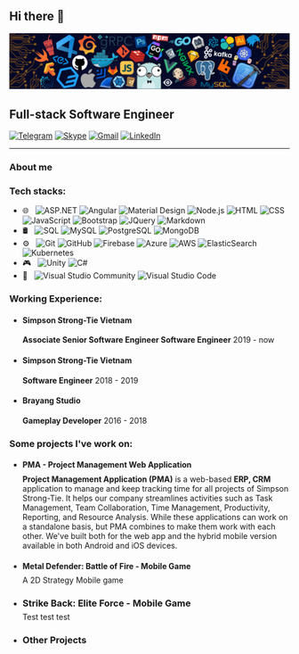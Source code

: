 <!--
**baonguyen48/baonguyen48** is a ✨ _special_ ✨ repository because its `README.md` (this file) appears on your GitHub profile.

Here are some ideas to get you started:

- 🔭 I’m currently working on ...
- 🌱 I’m currently learning ...
- 👯 I’m looking to collaborate on ...
- 🤔 I’m looking for help with ...
- 💬 Ask me about ...
- 📫 How to reach me: ...
- 😄 Pronouns: ...
- ⚡ Fun fact: ...
-->

## Hi there 👋

![](https://github.com/baonguyen48/baonguyen48/blob/master/img/header_.png)

## Full-stack Software Engineer

[![Telegram](https://img.shields.io/badge/-TELEGRAM-2CA5E0?style=for-the-badge&logo=telegram&logoColor=white)](https://telegram.me/r3lazx)
[![Skype](https://img.shields.io/badge/-SKYPE-2CA5E0?style=for-the-badge&logo=skype&logoColor=white)](https://join.skype.com/invite/YhHxEP0iXooM)
[![Gmail](https://img.shields.io/badge/-GMAIL-D14836?style=for-the-badge&logo=gmail&logoColor=white)](mailto:baonguyen48287@gmail.com)
[![LinkedIn](https://img.shields.io/badge/-LINKEDIN-0077B5?style=for-the-badge&logo=linkedin&logoColor=white)](https://www.linkedin.com/in/bao-nguyen-145a8011a/)

---

### **About me**

<!-- insert some asp.net and angular image -->

### **Tech stacks:**

- 🌐 &nbsp;
  ![ASP.NET](https://img.shields.io/badge/-ASP.NET-333333?style=flat&logo=.net)
  ![Angular](https://img.shields.io/badge/-Angular-333333?style=flat&logo=angular&logoColor=de0330)
  ![Material Design](https://img.shields.io/badge/-Material%20Design-333333?style=flat&logo=material-design&logoColor=fff)
  ![Node.js](https://img.shields.io/badge/-Node.js-333333?style=flat&logo=node.js)
  ![HTML](https://img.shields.io/badge/-HTML-333333?style=flat&logo=HTML5)
  ![CSS](https://img.shields.io/badge/-CSS-333333?style=flat&logo=CSS3&logoColor=1572B6)
  ![JavaScript](https://img.shields.io/badge/-JavaScript-333333?style=flat&logo=javascript)
  ![Bootstrap](https://img.shields.io/badge/-Bootstrap-333333?style=flat&logo=bootstrap&logoColor=563D7C)
  ![JQuery](https://img.shields.io/badge/-JQuery-333333?style=flat&logo=jquery)
  ![Markdown](https://img.shields.io/badge/-Markdown-333333?style=flat&logo=markdown)
- 🛢 &nbsp;
  ![SQL](https://img.shields.io/badge/-SQL-333333?style=flat&logo=Microsoft-SQL-Server)
  ![MySQL](https://img.shields.io/badge/-MySQL-333333?style=flat&logo=mysql)
  ![PostgreSQL](https://img.shields.io/badge/-PostgreSQL-333333?style=flat&logo=postgreSql)
  ![MongoDB](https://img.shields.io/badge/-MongoDB-333333?style=flat&logo=mongodb)
- ⚙️ &nbsp;
  ![Git](https://img.shields.io/badge/-Git-333333?style=flat&logo=git)
  ![GitHub](https://img.shields.io/badge/-GitHub-333333?style=flat&logo=github)
  ![Firebase](https://img.shields.io/badge/-Firebase-333333?style=flat&logo=firebase)
  ![Azure](https://img.shields.io/badge/-Azure-333333?style=flat&logo=microsoft-azure&logoColor=226fb2)
  ![AWS](https://img.shields.io/badge/-AWS-333333?style=flat&logo=amazon-aws)
  ![ElasticSearch](https://img.shields.io/badge/-Elastic%20Search-333333?style=flat&logo=elastic)
  ![Kubernetes](https://img.shields.io/badge/-Kubernetes-333333?style=flat&logo=kubernetes)
- 🎮 &nbsp;
  ![Unity](https://img.shields.io/badge/-Unity-333333?style=flat&logo=unity)
  ![C#](https://img.shields.io/badge/-C%23-333333?style=flat&logo=C#)
- 🔧 &nbsp;
  ![Visual Studio Community](https://img.shields.io/badge/-Visual%20Studio%20Community-333333?style=flat&logo=visual-studio-code&logoColor=834dca)
  ![Visual Studio Code](https://img.shields.io/badge/-Visual%20Studio%20Code-333333?style=flat&logo=visual-studio-code&logoColor=007ACC)

### **Working Experience:**

- #### Simpson Strong-Tie Vietnam
  **Associate Senior Software Engineer Software Engineer** 2019 - now
- #### Simpson Strong-Tie Vietnam
  **Software Engineer** 2018 - 2019
- #### Brayang Studio
  **Gameplay Developer** 2016 - 2018

### **Some projects I've work on:**

- #### **PMA - Project Management Web Application**
    <p style="margin-top: -10px"><strong>Project Management Application (PMA)</strong> is a web-based <strong>ERP, CRM</strong> application to manage and keep tracking time for all projects of Simpson Strong-Tie. It helps our company streamlines activities such as Task Management, Team Collaboration, Time Management, Productivity, Reporting, and Resource Analysis. While these applications can work on a standalone basis, but PMA combines to make them work with each other. We've built both for the web app and the hybrid mobile version available in both Android and iOS devices.</p>
- #### **Metal Defender: Battle of Fire - Mobile Game**
    <p style="margin-top: -10px"><a href="Metal Defender: Battle Of Fire" target="_blank"></a>A 2D Strategy Mobile game</p>
- ### **Strike Back: Elite Force - Mobile Game**
    <p style="margin-top: -10px">Test test test</p>
- ### **Other Projects**
